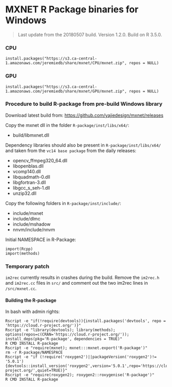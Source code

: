# MXNET R Package binaries for Windows

> Last update from the 20180507 build. Version 1.2.0. Build on R 3.5.0.


### CPU

```
install.packages("https://s3.ca-central-1.amazonaws.com/jeremiedb/share/mxnet/CPU/mxnet.zip", repos = NULL)
```

### GPU

```
install.packages("https://s3.ca-central-1.amazonaws.com/jeremiedb/share/mxnet/GPU/mxnet.zip", repos = NULL)
```


### Procedure to build R-package from pre-build Windows library

Download latest build from: https://github.com/yajiedesign/mxnet/releases

Copy the mxnet dll in the folder `R-package/inst/libs/x64/`:     

- build/libmxnet.dll

Dependency libraries should also be present in `R-package/inst/libs/x64/` and taken from the `vc14 base package` from the daily releases:  

- opencv_ffmpeg320_64.dll  
- libopenblas.dll  
- vcomp140.dll  
- libquadmath-0.dll  
- libgfortran-3.dll  
- libgcc_s_seh-1.dll  
- unzip32.dll

Copy the following folders in `R-package/inst/include/`:  

- include/mxnet  
- include/dlmc  
- include/mshadow  
- nnvm/include/nnvm

Initial NAMESPACE in R-Package:  

```
import(Rcpp)  
import(methods)
```

### Temporary patch

`im2rec` currently results in crashes during the build. 
Remove the `im2rec.h` and `im2rec.cc` files in `src/` and comment out the two im2rec lines in `/src/mxnet.cc`. 

#### Building the R-package

In bash with admin rights: 

```
Rscript -e "if(!require(devtools)){install.packages('devtools', repo = 'https://cloud.r-project.org/')}"
Rscript -e "library(devtools); library(methods); options(repos=c(CRAN='https://cloud.r-project.org/')); install_deps(pkg='R-package', dependencies = TRUE)"
R CMD INSTALL R-package
Rscript -e "require(mxnet); mxnet:::mxnet.export('R-package')"
rm -r R-package/NAMESPACE
Rscript -e "if (!require('roxygen2')||packageVersion('roxygen2')!= '5.0.1'){devtools::install_version('roxygen2',version='5.0.1',repo='https://cloud.r-project.org/',quiet=TRUE)}"
Rscript -e "require(roxygen2); roxygen2::roxygenise('R-package')"
R CMD INSTALL R-package
```
